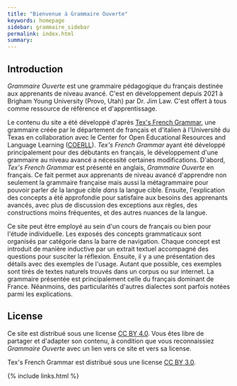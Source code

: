 ```yaml
---
title: "Bienvenue à Grammaire Ouverte"
keywords: homepage
sidebar: grammaire_sidebar
permalink: index.html
summary: 
---
```


## Introduction

*Grammaire Ouverte* est une grammaire pédagogique du français destinée aux apprenants de niveau avancé. C'est en développement depuis 2021 à Brigham Young University (Provo, Utah) par Dr. Jim Law. C'est offert à tous comme ressource de référence et d'apprentissage.

Le contenu du site a été développé d'après [Tex's French Grammar](https://www.laits.utexas.edu/tex/), une grammaire créée par le département de français et d'italien à l'Université du Texas en collaboration avec le Center for Open Educational Resources and Language Learning ([COERLL](https://www.coerll.utexas.edu/coerll/)). *Tex's French Grammar* ayant été développé principalement pour des débutants en français, le développement d'une grammaire au niveau avancé a nécessité certaines modifications. D'abord, *Tex's French Grammar* est présenté en anglais, *Grammaire Ouverte* en français. Ce fait permet aux apprenants de niveau avancé d'apprendre non seulement la grammaire française mais aussi la métagrammaire pour pouvoir parler *de* la langue cible *dans* la langue cible. Ensuite, l'explication des concepts a été approfondie pour satisfaire aux besoins des apprenants avancés, avec plus de discussion des exceptions aux règles, des constructions moins fréquentes, et des autres nuances de la langue.

Ce site peut être employé au sein d'un cours de français ou bien pour l'étude individuelle. Les exposés des concepts grammaticaux sont organisés par catégorie dans la barre de navigation. Chaque concept est introduit de manière inductive par un extrait textuel accompagné des questions pour susciter la réflexion. Ensuite, il y a une présentation des détails avec des exemples de l'usage. Autant que possible, ces exemples sont tirés de textes naturels trouvés dans un corpus ou sur internet. La grammaire présentée est principalement celle du français dominant de France. Néanmoins, des particularités d'autres dialectes sont parfois notées parmi les explications.

## License

Ce site est distribué sous une license [CC BY 4.0](https://creativecommons.org/licenses/by/4.0/). Vous êtes libre de partager et d'adapter son contenu, à condition que vous reconnaissiez *Grammaire Ouverte* avec un lien vers ce site et vers sa license.

Tex's French Grammar est distribué sous une license [CC BY 3.0](https://creativecommons.org/licenses/by/3.0/).

{% include links.html %}